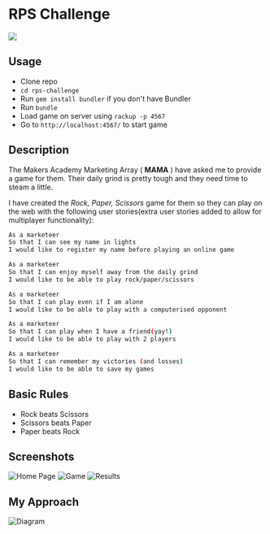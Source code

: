 # RPS Challenge

<img src='http://cdn-images.threadless.com/threadless-shop/products/6181/1272x920design_01.jpg'/>

Usage
-------

* Clone repo
* ```cd rps-challenge```
* Run ```gem install bundler``` if you don't have Bundler
* Run ```bundle```
* Load game on server using ```rackup -p 4567```
* Go to ```http://localhost:4567/``` to start game


Description
----

The Makers Academy Marketing Array ( **MAMA** ) have asked me to provide a game for them. Their daily grind is pretty tough and they need time to steam a little.

I have created the _Rock, Paper, Scissors_ game for them so they can play on the web with the following user stories(extra user stories added to allow for multiplayer functionality):

```sh
As a marketeer
So that I can see my name in lights
I would like to register my name before playing an online game

As a marketeer
So that I can enjoy myself away from the daily grind
I would like to be able to play rock/paper/scissors

As a marketeer
So that I can play even if I am alone
I would like to be able to play with a computerised opponent

As a marketeer
So that I can play when I have a friend(yay!)
I would like to be able to play with 2 players

As a marketeer
So that I can remember my victories (and losses)
I would like to be able to save my games
```

## Basic Rules

- Rock beats Scissors
- Scissors beats Paper
- Paper beats Rock

Screenshots
----
![Home Page](http://i.imgur.com/wqRSMrO.png)
![Game](http://i.imgur.com/7yicewi.png)
![Results](http://i.imgur.com/elE5r16.png)

My Approach
----
![Diagram](http://i.imgur.com/j7tL7xA.jpg)
